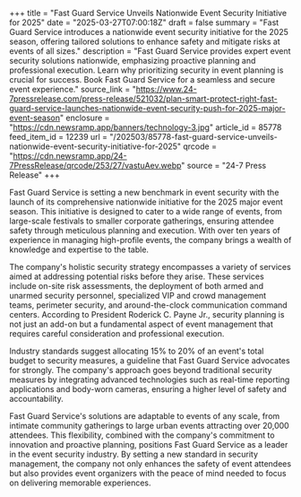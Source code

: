 +++
title = "Fast Guard Service Unveils Nationwide Event Security Initiative for 2025"
date = "2025-03-27T07:00:18Z"
draft = false
summary = "Fast Guard Service introduces a nationwide event security initiative for the 2025 season, offering tailored solutions to enhance safety and mitigate risks at events of all sizes."
description = "Fast Guard Service provides expert event security solutions nationwide, emphasizing proactive planning and professional execution. Learn why prioritizing security in event planning is crucial for success. Book Fast Guard Service for a seamless and secure event experience."
source_link = "https://www.24-7pressrelease.com/press-release/521032/plan-smart-protect-right-fast-guard-service-launches-nationwide-event-security-push-for-2025-major-event-season"
enclosure = "https://cdn.newsramp.app/banners/technology-3.jpg"
article_id = 85778
feed_item_id = 12239
url = "/202503/85778-fast-guard-service-unveils-nationwide-event-security-initiative-for-2025"
qrcode = "https://cdn.newsramp.app/24-7PressRelease/qrcode/253/27/vastuAev.webp"
source = "24-7 Press Release"
+++

<p>Fast Guard Service is setting a new benchmark in event security with the launch of its comprehensive nationwide initiative for the 2025 major event season. This initiative is designed to cater to a wide range of events, from large-scale festivals to smaller corporate gatherings, ensuring attendee safety through meticulous planning and execution. With over ten years of experience in managing high-profile events, the company brings a wealth of knowledge and expertise to the table.</p><p>The company's holistic security strategy encompasses a variety of services aimed at addressing potential risks before they arise. These services include on-site risk assessments, the deployment of both armed and unarmed security personnel, specialized VIP and crowd management teams, perimeter security, and around-the-clock communication command centers. According to President Roderick C. Payne Jr., security planning is not just an add-on but a fundamental aspect of event management that requires careful consideration and professional execution.</p><p>Industry standards suggest allocating 15% to 20% of an event's total budget to security measures, a guideline that Fast Guard Service advocates for strongly. The company's approach goes beyond traditional security measures by integrating advanced technologies such as real-time reporting applications and body-worn cameras, ensuring a higher level of safety and accountability.</p><p>Fast Guard Service's solutions are adaptable to events of any scale, from intimate community gatherings to large urban events attracting over 20,000 attendees. This flexibility, combined with the company's commitment to innovation and proactive planning, positions Fast Guard Service as a leader in the event security industry. By setting a new standard in security management, the company not only enhances the safety of event attendees but also provides event organizers with the peace of mind needed to focus on delivering memorable experiences.</p>